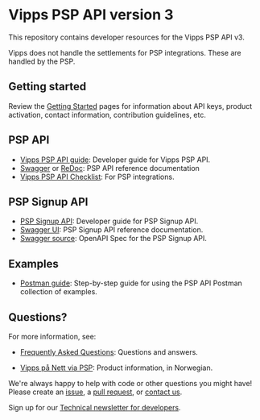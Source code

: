 <!-- START_METADATA
---
title: Introduction
sidebar_position: 1
---
END_METADATA -->

# Vipps PSP API version 3

This repository contains developer resources for the Vipps PSP API v3.

Vipps does not handle the settlements for PSP integrations. These are handled by the PSP.

## Getting started

Review the [Getting Started](https://github.com/vippsas/vipps-developers/blob/master/vipps-getting-started.md) pages for information about API keys, product activation, contact information, contribution guidelines, etc.


## PSP API

* [Vipps PSP API guide](vipps-psp-api.md): Developer guide for Vipps PSP API.
* [Swagger](https://vippsas.github.io/vipps-psp-api) or  [ReDoc](https://vippsas.github.io/vipps-psp-api/redoc.html): PSP API reference documentation
* [Vipps PSP API Checklist](vipps-psp-api-checklist.md): For PSP integrations.

## PSP Signup API

* [PSP Signup API](vipps-psp-api.md#psp-signup-api): Developer guide for PSP Signup API.
* [Swagger UI](https://vippsas.github.io/vipps-psp-api/signup/): PSP Signup API reference documentation.
* [Swagger source](./docs/signup/swagger.yaml): OpenAPI Spec for the PSP Signup API.


## Examples


* [Postman guide](vipps-psp-postman.md): Step-by-step guide for using the PSP API Postman collection of examples.


## Questions?

For more information, see:

* [Frequently Asked Questions](vipps-psp-api-faq.md): Questions and answers.

* [Vipps på Nett via PSP](https://vipps.no/produkter-og-tjenester/bedrift/ta-betalt-paa-nett/ta-betalt-paa-nett/#kom-i-gang-med-vipps-pa-nett-category-2): Product information, in Norwegian.

We're always happy to help with code or other questions you might have!
Please create an [issue](https://github.com/vippsas/vipps-psp-api/issues),
a [pull request](https://github.com/vippsas/vipps-psp-api/pulls),
or [contact us](https://github.com/vippsas/vipps-developers/blob/master/contact.md).

Sign up for our [Technical newsletter for developers](https://github.com/vippsas/vipps-developers/tree/master/newsletters).
